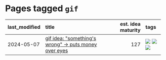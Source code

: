 # Pages tagged `gif`

|last_modified|title|est. idea maturity|tags
|:---|:---|---:|:---|
|2024-05-07|[gif idea: "something's wrong" -> puts money over eyes](../ducktales_gif.md)|127|[![](https://img.shields.io/badge/tag-art-49fd1a)](../tags/art.md) [![](https://img.shields.io/badge/tag-ducktales-d7de4b)](../tags/ducktales.md) [![](https://img.shields.io/badge/tag-gif-e54ba1)](../tags/gif.md)|